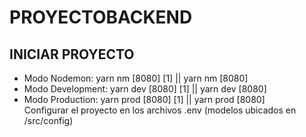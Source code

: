 # PROYECTOBACKEND

## <a>INICIAR PROYECTO</a>

- Modo Nodemon: yarn nm [8080] [1] || yarn nm [8080]<br>
- Modo Development: yarn dev [8080] [1] || yarn dev [8080]<br>
- Modo Production: yarn prod [8080] [1] || yarn prod [8080]<br>
  Configurar el proyecto en los archivos .env (modelos ubicados en /src/config)
